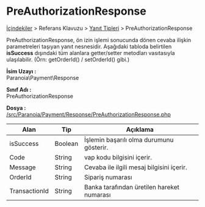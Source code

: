 # PreAuthorizationResponse

[İçindekiler](/docs/icindekiler.md) > Referans Klavuzu > [Yanıt Tipleri](/docs/References/ResponseTypes.md) > PreAuthorizationResponse

PreAuthorizationResponse, ön izin işlemi sonucunda dönen cevaba ilişkin  parametreleri taşıyan yanıt nesnesidir. Aşağıdaki tabloda belirtilen **isSuccess** dışındaki tüm alanlara getter/setter metodları vasıtasıyla ulaşılabilir. (Örn: getOrderId() / setOrderId() gibi.) 

**İsim Uzayı :**<br/>
Paranoia\Payment\Response

**Sınıf Adı :**<br/>
PreAuthorizationResponse

**Dosya :**<br/>
[/src/Paranoia/Payment/Response/PreAuthorizationResponse.php](/src/Paranoia/Payment/Response/PreAuthorizationResponse.php)

| Alan          | Tip        | Açıklama                                   |
|---------------|------------|--------------------------------------------|
| isSuccess     | Boolean    | İşlemin başarılı olma durumunu gösterir.   |
| Code 			| String	 |vap kodu bilgisini içerir.                  |
| Message		| String     | Cevaba ile ilgili mesaj bilgisini içerir.  |
| OrderId       | String     | Sipariş numarası                           |
| TransactionId | String     | Banka tarafından üretilen hareket numarası |
